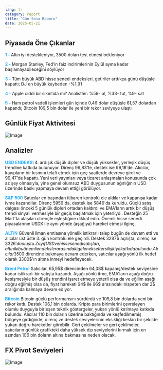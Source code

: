 ```yaml
---
lang: tr
category: report
title: "Gün Sonu Raporu"
date: 2025-05-21
---
```



<h2>Piyasada Öne Çıkanlar</h2>
<strong style="color: #2caef7;">1 - </strong> Altın iyi destekleniyor, 3500 doları test etmesi bekleniyor

<strong style="color: #2caef7;">2 - </strong> Morgan Stanley, Fed'in faiz indirimlerinin Eylül ayına kadar başlamayabileceğini söylüyor

<strong style="color: #2caef7;">3 - </strong> Tüm büyük ABD hisse senedi endeksleri, getiriler arttıkça günü düşüşle kapattı; DJ en büyük kaybeden -%1,91

<strong style="color: #2caef7;">4 - </strong> Apple ciddi bir sıkıntıda mı? Analistler: %59- al, %33- tut, %9- sat 


<strong style="color: #2caef7;">5 - </strong> Ham petrol vadeli işlemleri gün içinde 0,46 dolar düşüşle 61,57 dolardan kapandı; Bitcoin 109,5 bin dolar ile yeni bir rekor seviyeye ulaştı



<h2>Günlük Fiyat Aktivitesi</h2>
<img src="https://markleighedu.github.io/img/May-2025/21-May-2025/price.jpg" alt="Image"/>

<h2>Analizler</h2>
<strong style="color: #2caef7;">USD ENDEKSI</strong> 4. ardışık düşük dipler ve düşük yüksekler, yerleşik düşüş trendine katkıda bulunuyor. Direnç 99,83'te, destek ise 99,18'de. Alıcılar, kayıpların bir kısmını telafi etmek için geç saatlerde devreye girdi ve 99,47'de kapattı. Yeni veri yayınları veya ticaret anlaşmaları konusunda çok az şey olmasıyla, yine genel olumsuz ABD duygusunun ağırlığının USD üzerinde baskı yapmaya devam ettiği görülüyor.

<strong style="color: #2caef7;">S&P 500</strong> Satıcılar en başından itibaren kontrolü ele aldılar ve kapanışa kadar ivme kazandılar. Direnç 5956'da, destek ise 5846'da kuruldu. Güçlü satış dalgası önceki 5 günlük dipleri ortadan kaldırdı ve EMA'ların artık bir düşüş trendi sinyali vermesiyle bir geçiş başlatmak için yeterliydi. Desteğin 25 Mart'ta ulaşılan dirençle eşleştiğine dikkat edin. Önemli hisse senedi piyasalarının USDX ile aynı yönde (aşağıya) hareket etmesi ilginç.

<strong style="color: #2caef7;">ALTIN</strong> Güvenli liman emtiasına yönelik istikrarlı talep bugün de devam etti ve alıcılar üst üste 3. gün kontrolü ele geçirdi. Destek 3287$ açılışta, direnç ise 3326$'da oluştu. Zayıf USD ve hisse senedi satışları, altın ile bu önemli endeksler arasındaki geleneksel ters ilişkiye katkıda bulundu. Alıcılar 3500$ direncine bakmaya devam ederken, satıcılar aşağı yönlü ilk hedef olarak 3300$'ın altına inmeyi hedefleyecek.

<strong style="color: #2caef7;">Brent Petrol</strong> Satıcılar, 65,95$ direncinden 64,08$ kapanış/destek seviyesine kadar istikrarlı bir satışta kazandı. Aşağı yönlü itme, EMA'ların aşağı doğru kesişmesiyle bir düşüş trendini işaret etmeye yeterli olsa da ve eğilim aşağı doğru eğilmiş olsa da, fiyat hareketi 64$ ile 66$ arasındaki nispeten dar 2$ aralığında kalmaya devam ediyor.

<strong style="color: #2caef7;">Bitcoin</strong> Bitcoin güçlü performansını sürdürdü ve 109,8 bin dolarda yeni bir rekor kırdı. Destek 106,1 bin dolarda. Kripto para birimlerini çevreleyen olumlu duyguyla birleşen teknik göstergeler, yukarı yönlü kırılmaya katkıda bulundu. Alıcılar 110 bin doların üzerine baktığında ve keşfedilmemiş bölgeye girdiğinde, direnç ve destek seviyelerinin eksikliği keskin bir şekilde yukarı doğru hareketler görebilir. Geri çekilmeler ve geri çekilmeler, satıcıların günlük grafikteki daha yüksek dip seviyelerini kırmak için en azından 106 bin doların altına bakmasına neden olacak.



<h2>FX Pivot Seviyeleri</h2>
<img src="https://markleighedu.github.io/img/May-2025/21-May-2025/pivot.jpg" alt="Image"/>